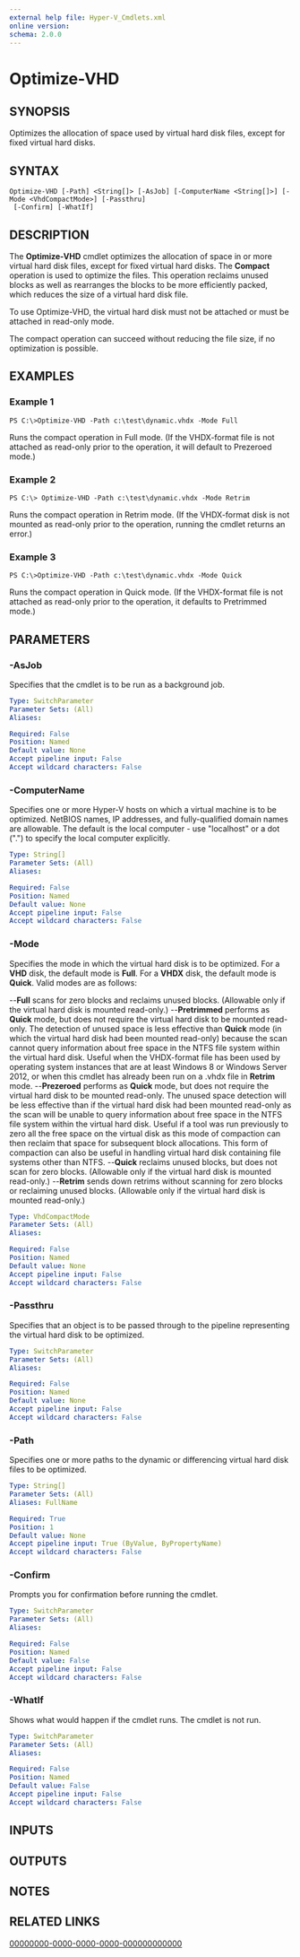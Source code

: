 ```yaml
---
external help file: Hyper-V_Cmdlets.xml
online version: 
schema: 2.0.0
---
```


# Optimize-VHD

## SYNOPSIS
Optimizes the allocation of space used by virtual hard disk files, except for fixed virtual hard disks.

## SYNTAX

```
Optimize-VHD [-Path] <String[]> [-AsJob] [-ComputerName <String[]>] [-Mode <VhdCompactMode>] [-Passthru]
 [-Confirm] [-WhatIf]
```

## DESCRIPTION
The **Optimize-VHD** cmdlet optimizes the allocation of space in or more virtual hard disk files, except for fixed virtual hard disks.
The **Compact** operation is used to optimize the files.
This operation reclaims unused blocks as well as rearranges the blocks to be more efficiently packed, which reduces the size of a virtual hard disk file.

To use Optimize-VHD, the virtual hard disk must not be attached or must be attached in read-only mode.

The compact operation can succeed without reducing the file size, if no optimization is possible.

## EXAMPLES

### Example 1
```
PS C:\>Optimize-VHD -Path c:\test\dynamic.vhdx -Mode Full
```

Runs the compact operation in Full mode.
(If the VHDX-format file is not attached as read-only prior to the operation, it will default to Prezeroed mode.)

### Example 2
```
PS C:\> Optimize-VHD -Path c:\test\dynamic.vhdx -Mode Retrim
```

Runs the compact operation in Retrim mode.
(If the VHDX-format disk is not mounted as read-only prior to the operation, running the cmdlet returns an error.)

### Example 3
```
PS C:\>Optimize-VHD -Path c:\test\dynamic.vhdx -Mode Quick
```

Runs the compact operation in Quick mode.
(If the VHDX-format file is not attached as read-only prior to the operation, it defaults to Pretrimmed mode.)

## PARAMETERS

### -AsJob
Specifies that the cmdlet is to be run as a background job.

```yaml
Type: SwitchParameter
Parameter Sets: (All)
Aliases: 

Required: False
Position: Named
Default value: None
Accept pipeline input: False
Accept wildcard characters: False
```

### -ComputerName
Specifies one or more Hyper-V hosts on which a virtual machine is to be optimized.
NetBIOS names, IP addresses, and fully-qualified domain names are allowable.
The default is the local computer - use "localhost" or a dot (".") to specify the local computer explicitly.

```yaml
Type: String[]
Parameter Sets: (All)
Aliases: 

Required: False
Position: Named
Default value: None
Accept pipeline input: False
Accept wildcard characters: False
```

### -Mode
Specifies the mode in which the virtual hard disk is to be optimized.
For a **VHD** disk, the default mode is **Full**.
For a **VHDX** disk, the default mode is **Quick**.
Valid modes are as follows:

--**Full** scans for zero blocks and reclaims unused blocks. (Allowable only if the virtual hard disk is mounted read-only.)
--**Pretrimmed** performs as **Quick** mode, but does not require the virtual hard disk to be mounted read-only. The detection of unused space is less effective than **Quick** mode (in which the virtual hard disk had been mounted read-only) because the scan cannot query information about free space in the NTFS file system within the virtual hard disk. Useful when the VHDX-format file has been used by operating system instances that are at least Windows 8 or Windows Server 2012, or when this cmdlet has already been run on a .vhdx file in **Retrim** mode.
--**Prezeroed** performs as **Quick** mode, but does not require the virtual hard disk to be mounted read-only. The unused space detection will be less effective than if the virtual hard disk had been mounted read-only as the scan will be unable to query information about free space in the NTFS file system within the virtual hard disk. Useful if a tool was run previously to zero all the free space on the virtual disk as this mode of compaction can then reclaim that space for subsequent block allocations. This form of compaction can also be useful in handling virtual hard disk containing file systems other than NTFS.
--**Quick** reclaims unused blocks, but does not scan for zero blocks. (Allowable only if the virtual hard disk is mounted read-only.)
--**Retrim** sends down retrims without scanning for zero blocks or reclaiming unused blocks. (Allowable only if the virtual hard disk is mounted read-only.)

```yaml
Type: VhdCompactMode
Parameter Sets: (All)
Aliases: 

Required: False
Position: Named
Default value: None
Accept pipeline input: False
Accept wildcard characters: False
```

### -Passthru
Specifies that an object is to be passed through to the pipeline representing the virtual hard disk to be optimized.

```yaml
Type: SwitchParameter
Parameter Sets: (All)
Aliases: 

Required: False
Position: Named
Default value: None
Accept pipeline input: False
Accept wildcard characters: False
```

### -Path
Specifies one or more paths to the dynamic or differencing virtual hard disk files to be optimized.

```yaml
Type: String[]
Parameter Sets: (All)
Aliases: FullName

Required: True
Position: 1
Default value: None
Accept pipeline input: True (ByValue, ByPropertyName)
Accept wildcard characters: False
```

### -Confirm
Prompts you for confirmation before running the cmdlet.

```yaml
Type: SwitchParameter
Parameter Sets: (All)
Aliases: 

Required: False
Position: Named
Default value: False
Accept pipeline input: False
Accept wildcard characters: False
```

### -WhatIf
Shows what would happen if the cmdlet runs.
The cmdlet is not run.

```yaml
Type: SwitchParameter
Parameter Sets: (All)
Aliases: 

Required: False
Position: Named
Default value: False
Accept pipeline input: False
Accept wildcard characters: False
```

## INPUTS

## OUTPUTS

## NOTES

## RELATED LINKS

[00000000-0000-0000-0000-000000000000](00000000-0000-0000-0000-000000000000)

